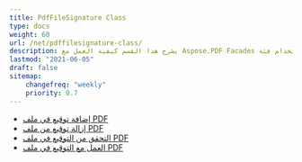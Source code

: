 ```yaml
---
title: PdfFileSignature Class
type: docs
weight: 60
url: /net/pdffilesignature-class/
description: يشرح هذا القسم كيفية العمل مع Aspose.PDF Facades باستخدام فئة PdfFileSignature.
lastmod: "2021-06-05"
draft: false
sitemap:
    changefreq: "weekly"
    priority: 0.7
---
```


- [إضافة توقيع في ملف PDF](/pdf/net/add-signature-in-pdf/)
- [إزالة توقيع من ملف PDF](/pdf/net/remove-signature-from-pdf/)
- [التحقق من التوقيع في ملف PDF](/pdf/net/verify-signature-in-pdf/)
- [العمل مع التوقيع في ملف PDF](/pdf/net/add-signature-in-pdf/)